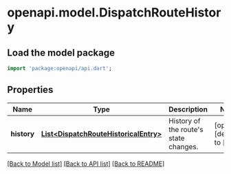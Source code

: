 # openapi.model.DispatchRouteHistory

## Load the model package
```dart
import 'package:openapi/api.dart';
```

## Properties
Name | Type | Description | Notes
------------ | ------------- | ------------- | -------------
**history** | [**List&lt;DispatchRouteHistoricalEntry&gt;**](DispatchRouteHistoricalEntry.md) | History of the route&#39;s state changes. | [optional] [default to []]

[[Back to Model list]](../README.md#documentation-for-models) [[Back to API list]](../README.md#documentation-for-api-endpoints) [[Back to README]](../README.md)


